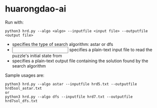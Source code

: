 # huarongdao-ai

Run with:

```
python3 hrd.py --algo <algo> --inputfile <input file> --outputfile <output file>    
```

 - <algo> specifies the type of search algorithm: astar or dfs
 - <input file> specifies a plain-text input file to read the puzzle's initial state from
 - <output file> specifies a plain-text output file containing the solution found by the search algorithm

Sample usages are:

```
python3 hrd.py --algo astar --inputfile hrd5.txt --outputfile hrd5sol_astar.txt
or
python3 hrd.py --algo dfs --inputfile hrd7.txt --outputfile hrd7sol_dfs.txt
```
